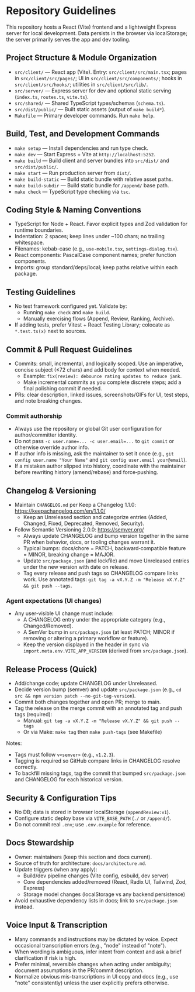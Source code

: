 # Repository Guidelines

This repository hosts a React (Vite) frontend and a lightweight Express server for local development. Data persists in the browser via localStorage; the server primarily serves the app and dev tooling.

## Project Structure & Module Organization
- `src/client/` — React app (Vite). Entry: `src/client/src/main.tsx`; pages in `src/client/src/pages/`; UI in `src/client/src/components/`; hooks in `src/client/src/hooks/`; utilities in `src/client/src/lib/`.
- `src/server/` — Express server for dev and optional static serving (`index.ts`, `routes.ts`, `vite.ts`).
- `src/shared/` — Shared TypeScript types/schemas (`schema.ts`).
- `src/dist/public/` — Built static assets (output of `make build*`).
- `Makefile` — Primary developer commands. Run `make help`.

## Build, Test, and Development Commands
- `make setup` — Install dependencies and run type check.
- `make dev` — Start Express + Vite at `http://localhost:5252`.
- `make build` — Build client and server bundles into `src/dist/` and `src/dist/public/`.
- `make start` — Run production server from `dist/`.
- `make build-static` — Build static bundle with relative asset paths.
- `make build-subdir` — Build static bundle for `/append/` base path.
- `make check` — TypeScript type checking via `tsc`.

## Coding Style & Naming Conventions
- TypeScript for Node + React. Favor explicit types and Zod validation for runtime boundaries.
- Indentation: 2 spaces; keep lines under ~100 chars; no trailing whitespace.
- Filenames: kebab-case (e.g., `use-mobile.tsx`, `settings-dialog.tsx`).
- React components: PascalCase component names; prefer function components.
- Imports: group standard/deps/local; keep paths relative within each package.

## Testing Guidelines
- No test framework configured yet. Validate by:
  - Running `make check` and `make build`.
  - Manually exercising flows (Append, Review, Ranking, Archive).
- If adding tests, prefer Vitest + React Testing Library; colocate as `*.test.ts(x)` next to sources.

## Commit & Pull Request Guidelines
- Commits: small, incremental, and logically scoped. Use an imperative, concise subject (≤72 chars) and add body for context when needed.
  - Example: `fix(review): debounce rating updates to reduce jank`.
  - Make incremental commits as you complete discrete steps; add a final polishing commit if needed.
- PRs: clear description, linked issues, screenshots/GIFs for UI, test steps, and note breaking changes.

### Commit authorship
- Always use the repository or global Git user configuration for author/committer identity.
- Do not pass `-c user.name=... -c user.email=...` to `git commit` or otherwise override author info.
- If author info is missing, ask the maintainer to set it once (e.g., `git config user.name "Your Name"` and `git config user.email your@email`).
- If a mistaken author slipped into history, coordinate with the maintainer before rewriting history (amend/rebase) and force‑pushing.

## Changelog & Versioning
- Maintain `CHANGELOG.md` per Keep a Changelog 1.1.0: https://keepachangelog.com/en/1.1.0/
  - Keep an Unreleased section and categorize entries (Added, Changed, Fixed, Deprecated, Removed, Security).
- Follow Semantic Versioning 2.0.0: https://semver.org/
  - Always update CHANGELOG and bump version together in the same PR when behavior, docs, or tooling changes warrant it.
  - Typical bumps: docs/chore = PATCH, backward‑compatible feature = MINOR, breaking change = MAJOR.
  - Update `src/package.json` (and lockfile) and move Unreleased entries under the new version with date on release.
  - Tag every release and push tags so CHANGELOG compare links work. Use annotated tags: `git tag -a vX.Y.Z -m "Release vX.Y.Z" && git push --tags`.

### Agent expectations (UI changes)
- Any user-visible UI change must include:
  - A CHANGELOG entry under the appropriate category (e.g., Changed/Removed).
  - A SemVer bump in `src/package.json` (at least PATCH; MINOR if removing or altering a primary workflow or feature).
  - Keep the version displayed in the header in sync via `import.meta.env.VITE_APP_VERSION` (derived from `src/package.json`).

## Release Process (Quick)
- Add/change code; update CHANGELOG under Unreleased.
- Decide version bump (semver) and update `src/package.json` (e.g., `cd src && npm version patch --no-git-tag-version`).
- Commit both changes together and open PR; merge to main.
- Tag the release on the merge commit with an annotated tag and push tags (required):
  - Manual: `git tag -a vX.Y.Z -m "Release vX.Y.Z" && git push --tags`
  - Or via Make: `make tag` then `make push-tags` (see Makefile)

Notes:
- Tags must follow `v<semver>` (e.g., `v1.2.3`).
- Tagging is required so GitHub compare links in CHANGELOG resolve correctly.
- To backfill missing tags, tag the commit that bumped `src/package.json` and CHANGELOG for each historical version.

## Security & Configuration Tips
- No DB; data is stored in browser localStorage (`appendReview:v1`).
- Configure static deploy base via `VITE_BASE_PATH` (`./` or `/append/`).
- Do not commit real `.env`; use `.env.example` for reference.

## Docs Stewardship
- Owner: maintainers (keep this section and docs current).
- Source of truth for architecture: `docs/architecture.md`.
- Update triggers (when any apply):
  - Build/dev pipeline changes (Vite config, esbuild, dev server)
  - Core dependencies added/removed (React, Radix UI, Tailwind, Zod, Express)
  - Storage model changes (localStorage vs any backend persistence)
- Avoid exhaustive dependency lists in docs; link to `src/package.json` instead.

## Voice Input & Transcription
- Many commands and instructions may be dictated by voice. Expect occasional transcription errors (e.g., "node" instead of "note").
- When wording is ambiguous, infer intent from context and ask a brief clarification if risk is high.
- Prefer minimal, reversible changes when acting under ambiguity; document assumptions in the PR/commit description.
- Normalize obvious mis-transcriptions in UI copy and docs (e.g., use "note" consistently) unless the user explicitly prefers otherwise.
